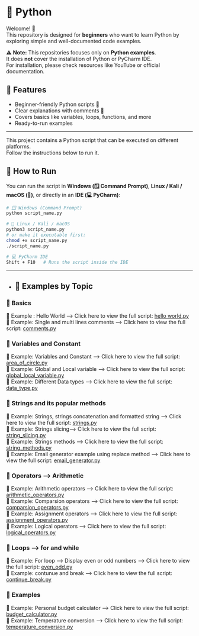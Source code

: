 # 🐍 Python

Welcome! 🚀  
This repository is designed for **beginners** who want to learn Python by exploring simple and well-documented code examples.  

⚠️ **Note:** This repositories focuses only on **Python examples**.  
It does **not** cover the installation of Python or PyCharm IDE.  
For installation, please check resources like YouTube or official documentation. 


## 📌 Features
- Beginner-friendly Python scripts 📝  
- Clear explanations with comments 🔰  
- Covers basics like variables, loops, functions, and more  
- Ready-to-run examples
  
---
This project contains a Python script that can be executed on different platforms.  
Follow the instructions below to run it.  
## 🚀 How to Run

You can run the script in **Windows (🪟 Command Prompt)**, **Linux / Kali / macOS (🐧)**, or directly in an **IDE (💻 PyCharm)**:

```bash
# 🪟 Windows (Command Prompt)
python script_name.py

# 🐧 Linux / Kali / macOS
python3 script_name.py
# or make it executable first:
chmod +x script_name.py
./script_name.py

# 💻 PyCharm IDE
Shift + F10   # Runs the script inside the IDE
```
---

- ## 📂 Examples by Topic

### 🔰 Basics
📌 Example : Hello World --> Click here to view the full script: [hello world.py](<hello world.py>)  
📌 Example: Single and multi lines comments --> Click here to view the full script: [comments.py](<comments.py>)

### 🔰 Variables and Constant 
📌 Example: Variables and Constant --> Click here to view the full script: [area_of_circle.py](<area_of_circle.py>)  
📌 Example: Global and Local variable --> Click here to view the full script: [global_local_variable.py](<global_local_variable.py>)  
📌 Example: Different Data types --> Click here to view the full script: [data_type.py](<data_type.py>)

### 🔰 Strings and its popular methods
📌 Example: Strings, strings concatenation and formatted string --> Click here to view the full script: [strings.py](<strings.py>)  
📌 Example: Strings slicing--> Click here to view the full script: [string_slicing.py](<string_slicing.py>)  
📌 Example: Strings methods --> Click here to view the full script: [string_methods.py](<string_methods.py>)  
📌 Example: Email generator example using replace method  --> Click here to view the full script: [email_generator.py](<email_generator.py>)  

### 🔰 Operators --> Arithmetic
📌 Example: Arithmetic operators --> Click here to view the full script: [arithmetic_operators.py](<arithmetic_operators.py>)  
📌 Example: Comparsion operators --> Click here to view the full script: [comparsion_operators.py](<comparsion_operators.py>)  
📌 Example: Assignment operators --> Click here to view the full script: [assignment_operators.py](<assignment_operators.py>)   
📌 Example: Logical operators --> Click here to view the full script: [logical_operators.py](<logical_operators.py>)

### 🔰 Loops --> for and while 
📌 Example: For loop --> Display even or odd numbers --> Click here to view the full script: [even_odd.py](<even_odd.py>)  
📌 Example: contunue and break --> Click here to view the full script: [continue_break.py](<continue_break.py>)  


### 🔰 Examples
📌 Example: Personal budget calculator --> Click here to view the full script: [budget_calculator.py](<budget_calculator.py>)  
📌 Example: Temperature conversion --> Click here to view the full script: [temperature_conversion.py](<temperature_conversion.py>)   

